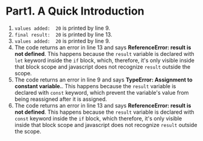 # Part1. A Quick Introduction
1. ```values added:  20``` is printed by line 9.
2. ```final result:  20``` is printed by line 13.
3. ```values added:  20``` is printed by line 9.
4. The code returns an error in line 13 and says **ReferenceError: result is not defined**. This happens because the ```result``` variable  is declared with ```let``` keyword inside the ```if``` block, which, therefore, it's only visible inside that block scope and javascript does not recognize ```result``` outside the scope.
5. The code returns an error in line 9 and says **TypeError: Assignment to constant variable.**. This happens because the ```result``` variable is declared with ```const``` keyword, which prevent the variable's value from being reassigned after it is assigned.
6. The code returns an error in line 13 and says **ReferenceError: result is not defined**. This happens because the ```result``` variable is declared with ```const``` keyword inside the ```if``` block, which therefore, it's only visible inside that block scope and javascript does not recognize ```result``` outside the scope.